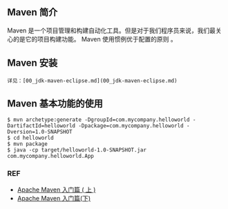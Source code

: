 ## Maven 简介

Maven 是一个项目管理和构建自动化工具。但是对于我们程序员来说，我们最关心的是它的项目构建功能。
Maven 使用惯例优于配置的原则 。

## Maven 安装

	详见：[00_jdk-maven-eclipse.md](00_jdk-maven-eclipse.md)

## Maven 基本功能的使用

	$ mvn archetype:generate -DgroupId=com.mycompany.helloworld -DartifactId=helloworld -Dpackage=com.mycompany.helloworld -Dversion=1.0-SNAPSHOT
	$ cd helloworld
	$ mvn package
	$ java -cp target/helloworld-1.0-SNAPSHOT.jar com.mycompany.helloworld.App
### REF

* [Apache Maven 入门篇 ( 上 )](http://www.oracle.com/technetwork/cn/community/java/apache-maven-getting-started-1-406235-zhs.html)
* [Apache Maven 入门篇(下)](http://www.oracle.com/technetwork/cn/community/java/apache-maven-getting-started-2-405568-zhs.html)

